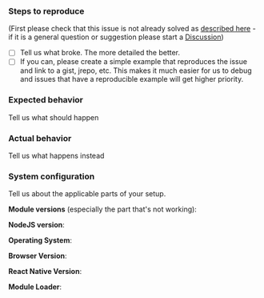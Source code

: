 ### Steps to reproduce

(First please check that this issue is not already solved as [described
here](https://github.com/wingshq/wings/blob/main/.github/contributing.md#report-a-bug) - if it is a general question or suggestion please start a [Discussion](https://github.com/wingshq/wings/discussions))

- [ ] Tell us what broke. The more detailed the better.
- [ ] If you can, please create a simple example that reproduces the issue and link to a gist, jrepo, etc. This makes it much easier for us to debug and issues that have a reproducible example will get higher priority.

### Expected behavior

Tell us what should happen

### Actual behavior

Tell us what happens instead

### System configuration

Tell us about the applicable parts of your setup.

**Module versions** (especially the part that's not working):

**NodeJS version**:

**Operating System**:

**Browser Version**:

**React Native Version**:

**Module Loader**:
